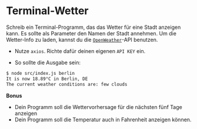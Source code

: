 # Terminal-Wetter

Schreib ein Terminal-Programm, das das Wetter für eine Stadt anzeigen kann. Es sollte als Parameter den Namen der Stadt annehmen. Um die Wetter-Info zu laden, kannst du die [`OpenWeather`](https://openweathermap.org/guide)-API benutzen.

-   Nutze `axios`. Richte dafür deinen eigenen `API KEY` ein.

-   So sollte die Ausgabe sein:

```bash
$ node src/index.js berlin
It is now 18.89°C in Berlin, DE
The current weather conditions are: few clouds
```

**Bonus**

-   Dein Programm soll die Wettervorhersage für die nächsten fünf Tage anzeigen
-   Dein Programm soll die Temperatur auch in Fahrenheit anzeigen können.
